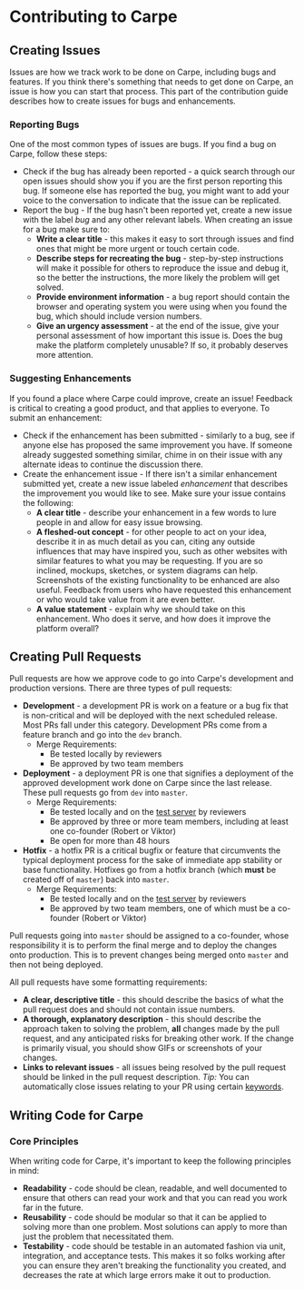 # Contributing to Carpe

## Creating Issues

Issues are how we track work to be done on Carpe, including bugs and features.
If you think there's something that needs to get done on Carpe, an issue is how you can start that process.
This part of the contribution guide describes how to create issues for bugs and enhancements.

### Reporting Bugs
One of the most common types of issues are bugs. If you find a bug on Carpe, follow these steps:

- Check if the bug has already been reported - a quick search through our open issues should show you if
you are the first person reporting this bug. If someone else has reported the bug, you might want to add
your voice to the conversation to indicate that the issue can be replicated.
- Report the bug - If the bug hasn't been reported yet, create a new issue with the label *bug* and any other relevant labels. When creating
an issue for a bug make sure to:
	- **Write a clear title** - this makes it easy to sort through issues and find ones that might be more urgent
	or touch certain code.
	- **Describe steps for recreating the bug** - step-by-step instructions will make it possible for others to
	reproduce the issue and debug it, so the better the instructions, the more likely the problem will get
	solved.
	- **Provide environment information** - a bug report should contain the browser and operating system you were using
	when you found the bug, which should include version numbers.
	- **Give an urgency assessment** - at the end of the issue, give your personal assessment of how important this
	issue is. Does the bug make the platform completely unusable? If so, it probably deserves more attention.

### Suggesting Enhancements
If you found a place where Carpe could improve, create an issue! Feedback is critical to creating a good product,
and that applies to everyone. To submit an enhancement:

- Check if the enhancement has been submitted - similarly to a bug, see if anyone else has proposed the same
improvement you have. If someone already suggested something similar, chime in on their issue with any alternate
ideas to continue the discussion there.
- Create the enhancement issue - If there isn't a similar enhancement submitted yet, create a new issue labeled *enhancement* that describes the improvement you
would like to see. Make sure your issue contains the following:
	 - **A clear title** - describe your enhancement in a few words to lure people in and allow for easy issue browsing.
	 - **A fleshed-out concept** - for other people to act on your idea, describe it in as much detail as you
	can, citing any outside influences that may have inspired you, such as other websites with similar features to
	what you may be requesting. If you are so inclined, mockups, sketches, or system diagrams can help. Screenshots of the
	existing functionality to be enhanced are also useful. Feedback from users who have requested this enhancement
	or who would take value from it are even better.
	- **A value statement** - explain why we should take on this enhancement. Who does it serve, and how does it
	improve the platform overall?

## Creating Pull Requests

Pull requests are how we approve code to go into Carpe's development and production versions. There are three
types of pull requests:

- **Development** - a development PR is work on a feature or a bug fix that is non-critical and will be
deployed with the next scheduled release. Most PRs fall under this category. Development PRs come from a
feature branch and go into the `dev` branch.
	- Merge Requirements:
		- Be tested locally by reviewers
		- Be approved by two team members
- **Deployment** - a deployment PR is one that signifies a deployment of the approved development work done on
Carpe since the last release. These pull requests go from `dev` into `master`.
	- Merge Requirements:
		- Be tested locally and on the [test server](https://carpe-test.herokuapp.com/) by reviewers
		- Be approved by three or more team members, including at least one co-founder (Robert or Viktor)
		- Be open for more than 48 hours
- **Hotfix** - a hotfix PR is a critical bugfix or feature that circumvents the typical deployment process for
the sake of immediate app stability or base functionality. Hotfixes go from a hotfix branch (which **must** be created off of `master`) back
into `master`.
	- Merge Requirements:
		- Be tested locally and on the [test server](https://carpe-test.herokuapp.com/) by reviewers
		- Be approved by two team members, one of which must be a co-founder (Robert or Viktor)

Pull requests going into `master` should be assigned to a co-founder, whose responsibility it is to perform the
final merge and to deploy the changes onto production. This is to prevent changes being merged onto `master` and
then not being deployed.

All pull requests have some formatting requirements:
- **A clear, descriptive title** - this should describe the basics of what the pull request does and should not
contain issue numbers.
- **A thorough, explanatory description** - this should describe the approach taken to solving the problem,
**all** changes made by the pull request, and any anticipated risks for breaking other work. If the change is
primarily visual, you should show GIFs or screenshots of your changes.
- **Links to relevant issues** - all issues being resolved by the pull request should be linked in the
pull request description. *Tip:* You can automatically close issues relating to your PR using certain
[keywords](https://help.github.com/articles/closing-issues-using-keywords/).

## Writing Code for Carpe

### Core Principles
When writing code for Carpe, it's important to keep the following principles in mind:
 - **Readability** - code should be clean, readable, and well documented to ensure that others can read your work
 and that you can read you work far in the future.
 - **Reusability** - code should be modular so that it can be applied to solving more than one problem. Most solutions
 can apply to more than just the problem that necessitated them.
 - **Testability** - code should be testable in an automated fashion via unit, integration, and acceptance tests.
 This makes it so folks working after you can ensure they aren't breaking the functionality you created, and decreases
 the rate at which large errors make it out to production.
